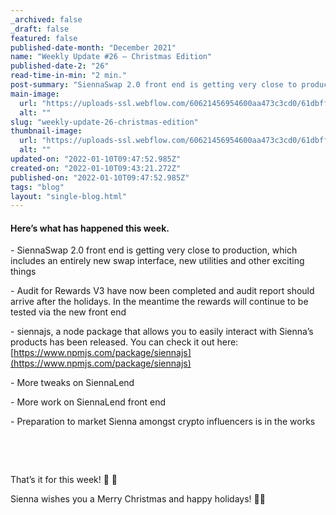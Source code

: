 ```yaml
---
_archived: false
_draft: false
featured: false
published-date-month: "December 2021"
name: "Weekly Update #26 — Christmas Edition"
published-date-2: "26"
read-time-in-min: "2 min."
post-summary: "SiennaSwap 2.0 front end is getting very close to production"
main-image:
  url: "https://uploads-ssl.webflow.com/60621456954600aa473c3cd0/61dbff71b2a4085f8822be94_weekly-update-26%20Blog.jpg"
  alt: ""
slug: "weekly-update-26-christmas-edition"
thumbnail-image:
  url: "https://uploads-ssl.webflow.com/60621456954600aa473c3cd0/61dbff763ca8a748d8ba4e01_weekly-update-26%20Blog%20Thump.jpg"
  alt: ""
updated-on: "2022-01-10T09:47:52.985Z"
created-on: "2022-01-10T09:43:21.272Z"
published-on: "2022-01-10T09:47:52.985Z"
tags: "blog"
layout: "single-blog.html"
---
```


#### Here’s what has happened this week.

\- SiennaSwap 2.0 front end is getting very close to production, which includes an entirely new swap interface, new utilities and other exciting things

\- Audit for Rewards V3 have now been completed and audit report should arrive after the holidays. In the meantime the rewards will continue to be tested via the new front end

\- siennajs, a node package that allows you to easily interact with Sienna’s products has been released. You can check it out here: [https://www.npmjs.com/package/siennajs](https://www.npmjs.com/package/siennajs)

\- More tweaks on SiennaLend

\- More work on SiennaLend front end

\- Preparation to market Sienna amongst crypto influencers is in the works

‍

‍

That’s it for this week! 🚀 🖤

Sienna wishes you a Merry Christmas and happy holidays! 🎄🎅

‍
